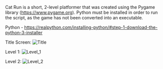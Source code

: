 Cat Run is a short, 2-level platformer that was created using the Pygame library (https://www.pygame.org).
Python must be installed in order to run the script, as the game has not been converted into an executable.

Python - https://realpython.com/installing-python/#step-1-download-the-python-3-installer

Title Screen:
![Title](https://user-images.githubusercontent.com/44792286/58522514-57ca7e80-8186-11e9-8497-472ce2b12235.png)

Level 1:
![Level_1](https://user-images.githubusercontent.com/44792286/58522529-63b64080-8186-11e9-93a3-11f79914bfda.png)

Level 2:
![Level_2](https://user-images.githubusercontent.com/44792286/58522110-821b3c80-8184-11e9-97a6-edb176ac6cd0.png)
